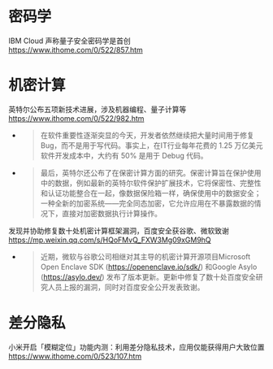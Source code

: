 
# 密码学

IBM Cloud 声称量子安全密码学是首创 https://www.ithome.com/0/522/857.htm

# 机密计算

英特尔公布五项新技术进展，涉及机器编程、量子计算等 https://www.ithome.com/0/522/982.htm
- > 在软件重要性逐渐突显的今天，开发者依然继续把大量时间用于修复 Bug，而不是用于写代码。事实上，在IT行业每年花费的 1.25 万亿美元软件开发成本中，大约有 50% 是用于 Debug 代码。
- > 最后，英特尔还公布了在保密计算方面的研究。保密计算旨在保护使用中的数据，例如最新的英特尔软件保护扩展技术，它将保密性、完整性和认证功能整合在一起，像数据保险箱一样，确保使用中的数据安全；一种全新的加密系统——完全同态加密，它允许应用在不暴露数据的情况下，直接对加密数据执行计算操作。

发现并协助修复数十处机密计算框架漏洞，百度安全获谷歌、微软致谢 https://mp.weixin.qq.com/s/HQoFMvQ_FXW3Mg09xGM9hQ
- > 近期，微软与谷歌公司相继对其主导的机密计算开源项目Microsoft Open Enclave SDK (https://openenclave.io/sdk/) 和Google Asylo (https://asylo.dev/) 发布了版本更新。更新中修复了数十处百度安全研究人员上报的漏洞，同时对百度安全公开发表致谢。

# 差分隐私

小米开启「模糊定位」功能内测：利用差分隐私技术，应用仅能获得用户大致位置 https://www.ithome.com/0/523/107.htm

